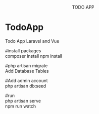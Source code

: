

<p align="center">
TODO APP
</p>    

# TodoApp
Todo App Laravel and Vue

#install  packages <br/>
composer install
npm install

#php artisan migrate <br/>
Add Database Tables

#Add admin account  <br/>
php artisan db:seed


#run  <br/>
php artisan serve <br/>
npm run watch


